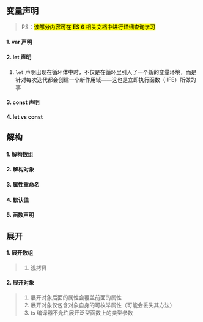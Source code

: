 ## 变量声明

> PS：<mark>该部分内容可在 ES 6 相关文档中进行详细查询学习</mark>

#### 1. var 声明

#### 2. let 声明

1. `let` 声明出现在循环体中时，不仅是在循环里引入了一个新的变量环境，而是针对每次迭代都会创建一个新作用域——这也是立即执行函数（IIFE）所做的事

#### 3. const 声明

#### 4. let vs const

## 解构

#### 1. 解构数组

#### 2. 解构对象

#### 3. 属性重命名

#### 4. 默认值

#### 5. 函数声明

## 展开

#### 1. 展开数组

> 1. 浅拷贝

#### 2. 展开对象

> 1. 展开对象后面的属性会覆盖前面的属性
> 2. 展开对象仅包含对象自身的可枚举属性（可能会丢失其方法）
> 3. ts 编译器不允许展开泛型函数上的类型参数